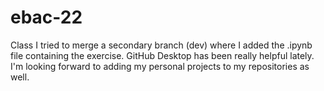 # ebac-22
 Class
I tried to merge a secondary branch (dev) where I added the .ipynb file containing the exercise. GitHub Desktop has been really helpful lately. I'm looking forward to adding my personal projects to my repositories as well.
